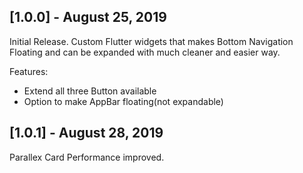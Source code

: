 ## [1.0.0] - August 25, 2019

Initial Release. Custom Flutter widgets that makes Bottom Navigation Floating and can be expanded with much cleaner and easier way.

Features:
- Extend all three Button available
- Option to make AppBar floating(not expandable)

## [1.0.1] - August 28, 2019

Parallex Card Performance improved.